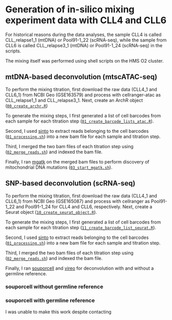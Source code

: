 # Generation of in-silico mixing experiment data with CLL4 and CLL6

For historical reasons during the data analyses, the sample CLL4 is called CLL_relapse1_1 (mtDNA) or Pool91-1_22 (scRNA-seq),
while the sample from CLL6 is called CLL_relapse3_1 (mtDNA) or Pool91-1_24 (scRNA-seq) in the scripts. 

The mixing itself was performed using shell scripts on the HMS O2 cluster. 

## mtDNA-based deconvolution (mtscATAC-seq) 
To perform the mixing titration, first download the raw data (CLL4_1 and CLL6_1) from NCBI Geo (GSE163579) and process with cellranger-atac
as CLL_relapse1_1 and CLL_relapse3_1. Next, create an ArchR object ([```00_create_archr.R```](R/00_create_archr.R))

To generate the mixing steps, I first generated a list of cell barcodes from each sample for each titration step 
([```01_create_barcode_lists_atac.R```](R/01_create_barcode_lists_atac.R)).

Second, I used [sinto](https://github.com/timoast/sinto) to extract reads belonging to the cell barcodes 
([```01_processing.sh```](mtDNA/01_processing.sh)) into a new bam file for each sample and titration step.

Third, I merged the two bam files of each titration step using ([```02_merge_reads.sh```](mtDNA/02_merge_reads.sh)) 
and indexed the bam file.

Finally, I ran [mgatk](https://github.com/caleblareau/mgatk) on the merged bam files to perform discovery of 
mitochondrial DNA mutations ([```03_start_mgatk.sh```](mtDNA/03_start_mgatk.sh)).

## SNP-based deconvolution (scRNA-seq)
To perform the mixing titration, first download the raw data (CLL4_1 and CLL6_1) from NCBI Geo (GSE165087) and process with cellranger
as Pool91-1_22 and Pool91-1_24 for CLL4 and CLL6, respectively. Next, create a Seurat object 
([```10_create_seurat_object.R```](R/10_create_seurat_object.R)).

To generate the mixing steps, I first generated a list of cell barcodes from each sample for each titration step 
([```11_create_barcode_list_seurat.R```](R/11_create_barcode_list_seurat.R)).

Second, I used [sinto](https://github.com/timoast/sinto) to extract reads belonging to the cell barcodes 
([```01_processing.sh```](SNP/01_processing.sh)) into a new bam file for each sample and titration step.

Third, I merged the two bam files of each titration step using ([```02_merge_reads.sh```](mtDNA/02_merge_reads.sh)) 
and indexed the bam file.

Finally, I ran [souporcell](https://github.com/wheaton5/souporcell) and [vireo](https://github.com/single-cell-genetics/vireo)
for deconvolution with and without a germline reference. 

### souporcell without germline reference

### souporcell with germline reference
I was unable to make this work despite contacting 
